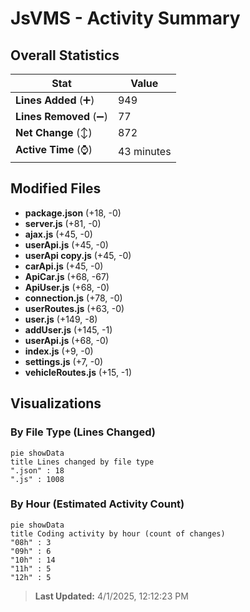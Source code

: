 # JsVMS - Activity Summary 

## Overall Statistics

| Stat                   | Value                                                             |
| ---------------------- | ----------------------------------------------------------------- |
| **Lines Added** (➕)   | 949                                          |
| **Lines Removed** (➖) | 77                                        |
| **Net Change** (↕)    | 872                |
| **Active Time** (⌚)   | 43 minutes |


## Modified Files
- **package.json** (+18, -0)
- **server.js** (+81, -0)
- **ajax.js** (+45, -0)
- **userApi.js** (+45, -0)
- **userApi copy.js** (+45, -0)
- **carApi.js** (+45, -0)
- **ApiCar.js** (+68, -67)
- **ApiUser.js** (+68, -0)
- **connection.js** (+78, -0)
- **userRoutes.js** (+63, -0)
- **user.js** (+149, -8)
- **addUser.js** (+145, -1)
- **userApi.js** (+68, -0)
- **index.js** (+9, -0)
- **settings.js** (+7, -0)
- **vehicleRoutes.js** (+15, -1)

## Visualizations

### By File Type (Lines Changed)

```mermaid
pie showData
title Lines changed by file type
".json" : 18
".js" : 1008
```

### By Hour (Estimated Activity Count)

```mermaid
pie showData
title Coding activity by hour (count of changes)
"08h" : 3
"09h" : 6
"10h" : 14
"11h" : 5
"12h" : 5
```


> **Last Updated:** 4/1/2025, 12:12:23 PM